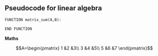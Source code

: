 ## Pseudocode for linear algebra

```python
FUNCTION matrix_sum(A,B):

END FUNCTION
```
**Maths**

$$A=\begin{pmatrix}
1 &2 &3\\
3 &4 &5\\
5 &6 &7
\end{pmatrix}$$

